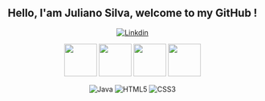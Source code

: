 <h2 align="center">Hello, I'am Juliano Silva, welcome to my GitHub !</h2>

<p align="center">
  <a href="https://www.linkedin.com/in/julianoacs/" target="_blank">
    <img src="https://img.shields.io/badge/LinkedIn-0077B5?style=for-the-badge&logo=linkedin&logoColor=white" alt="Linkdin">
  </a>
</p>

<p align="center">
  <img src="https://cdn.jsdelivr.net/gh/devicons/devicon/icons/java/java-original-wordmark.svg" width="65px">
  <img src="https://cdn.jsdelivr.net/gh/devicons/devicon/icons/html5/html5-original.svg" width="65px">
  <img src="https://cdn.jsdelivr.net/gh/devicons/devicon/icons/css3/css3-original.svg" width="65px">
  <img src="https://cdn.jsdelivr.net/gh/devicons/devicon/icons/sass/sass-original.svg" width="65px">
</p>

<p align="center">
  <img src="https://img.shields.io/badge/Java-ED8B00?style=for-the-badge&logo=openjdk&logoColor=white" alt="Java">
  <img src="https://img.shields.io/badge/HTML5-E34F26?style=for-the-badge&logo=html5&logoColor=white" alt="HTML5">
  <img src="https://img.shields.io/badge/CSS3-1572B6?style=for-the-badge&logo=css3&logoColor=white" alt="CSS3">
</p>

